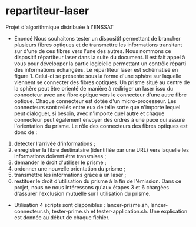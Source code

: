 # repartiteur-laser
Projet d'algorithmique distribuée à l'ENSSAT

* Énoncé
Nous souhaitons tester un dispositif permettant de brancher plusieurs fibres optiques et de transmettre les informations transitant sur d'une de ces fibres vers l'une des autres. Nous nommons ce dispositif répartiteur laser dans la suite du document. Il est fait appel à vous pour développer la partie logicielle permettant un contrôle réparti des informations échangées.
Le répartiteur laser est schématisé en figure 1. Celui-ci se présente sous la forme d'une sphère sur laquelle viennent se connecter des fibres optiques. Un prisme situé au centre de la sphère peut être orienté de manière à rediriger un laser issu du connecteur avec une fibre optique vers le connecteur d'une autre fibre optique. 
Chaque connecteur est dotée d'un micro-processeur. Les connecteurs sont reliés entre eux de telle sorte que n'importe lequel peut dialoguer, si besoin, avec n'importe quel autre et chaque connecteur peut également envoyer des ordres à une puce qui assure l'orientation du prisme. Le rôle des connecteurs des fibres optiques est donc de :
1. détecter l'arrivée d'informations ;
2. enregistrer la fibre destinataire (identifiée par une URL) vers laquelle les informations doivent être transmises ;
3. demander le droit d'utiliser le prisme ;
4. ordonner une nouvelle orientation du prisme ;
5. transmettre les informations grâce à un laser ;
6. restituer le droit d'utilisation du prisme à la fin de l'émission.
Dans ce projet, nous ne nous intéressons qu'aux étapes 3 et 6 chargées d'assurer l'exclusion mutuelle sur l'utilisation du prisme.

* Utilisation
4 scripts sont disponibles : lancer-prisme.sh, lancer-connecteur.sh, tester-prime.sh et tester-application.sh. Une explication est donnée au début de chaque fichier.
